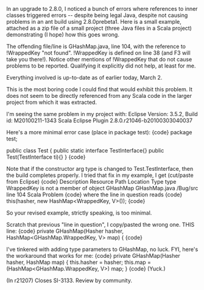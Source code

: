 In an upgrade to 2.8.0, I noticed a bunch of errors where references to inner classes triggered errors -- despite being legal Java, despite not causing problems in an ant build using 2.8.0prebeta1.  Here is a small example, attached as a zip file of a small project (three Java files in a Scala project) demonstrating (I hope) how this goes wrong.

The offending file/line is GHashMap.java, line 104, with the reference to !WrappedKey "not found".  !WrappedKey is defined on line 38 (and F3 will take you there!).  Notice other mentions of !WrappedKey that do not cause problems to be reported.  Qualifying it explicitly did not help, at least for me.

Everything involved is up-to-date as of earlier today, March 2.

This is the most boring code I could find that would exhibit this problem.  It does not seem to be directly referenced from any Scala code in the larger project from which it was extracted.

I'm seeing the same problem in my project with:
Eclipse Version: 3.5.2, Build id: M20100211-1343
Scala Eclipse Plugin	2.8.0.r21046-b20100303040037

Here's a more minimal error case (place in package test):
{code}
package test;

public class Test {
	public static interface TestInterface{}
	public Test(TestInterface ti){}
}
{code}

Note that if the constructor arg type is changed to Test.TestInterface, then the build completes properly.
I tried that fix in my example, I get (cut/paste from Eclipse)
{code}
Description	Resource	Path	Location	Type
type WrappedKey is not a member of object GHashMap	GHashMap.java	/Bug/src	line 104	Scala Problem
{code}
where the line in question reads
{code}
        this(hasher, new HashMap<WrappedKey, V>());
{code}

So your revised example, strictly speaking, is too minimal.

Scratch that previous "line in question", I copy/pasted the wrong one.  THIS line:
{code}
    private GHashMap(Hasher<K> hasher, HashMap<GHashMap.WrappedKey, V> map) {
{code}

I've tinkered with adding type parameters to GHashMap, no luck.
FYI, here's the workaround that works for me:
{code}
    private GHashMap(Hasher<K> hasher, HashMap map) {
        this.hasher = hasher;
        this.map = (HashMap<GHashMap.WrappedKey, V>) map;
    }
{code}
(Yuck.)

(In r21207) Closes SI-3133. Review by community.
